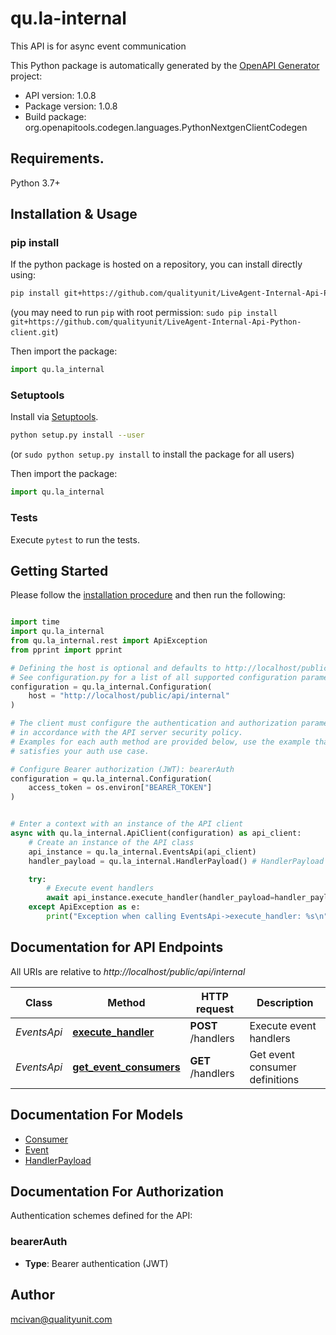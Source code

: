 # qu.la-internal
This API is for async event communication

This Python package is automatically generated by the [OpenAPI Generator](https://openapi-generator.tech) project:

- API version: 1.0.8
- Package version: 1.0.8
- Build package: org.openapitools.codegen.languages.PythonNextgenClientCodegen

## Requirements.

Python 3.7+

## Installation & Usage
### pip install

If the python package is hosted on a repository, you can install directly using:

```sh
pip install git+https://github.com/qualityunit/LiveAgent-Internal-Api-Python-client.git
```
(you may need to run `pip` with root permission: `sudo pip install git+https://github.com/qualityunit/LiveAgent-Internal-Api-Python-client.git`)

Then import the package:
```python
import qu.la_internal
```

### Setuptools

Install via [Setuptools](http://pypi.python.org/pypi/setuptools).

```sh
python setup.py install --user
```
(or `sudo python setup.py install` to install the package for all users)

Then import the package:
```python
import qu.la_internal
```

### Tests

Execute `pytest` to run the tests.

## Getting Started

Please follow the [installation procedure](#installation--usage) and then run the following:

```python

import time
import qu.la_internal
from qu.la_internal.rest import ApiException
from pprint import pprint

# Defining the host is optional and defaults to http://localhost/public/api/internal
# See configuration.py for a list of all supported configuration parameters.
configuration = qu.la_internal.Configuration(
    host = "http://localhost/public/api/internal"
)

# The client must configure the authentication and authorization parameters
# in accordance with the API server security policy.
# Examples for each auth method are provided below, use the example that
# satisfies your auth use case.

# Configure Bearer authorization (JWT): bearerAuth
configuration = qu.la_internal.Configuration(
    access_token = os.environ["BEARER_TOKEN"]
)


# Enter a context with an instance of the API client
async with qu.la_internal.ApiClient(configuration) as api_client:
    # Create an instance of the API class
    api_instance = qu.la_internal.EventsApi(api_client)
    handler_payload = qu.la_internal.HandlerPayload() # HandlerPayload |  (optional)

    try:
        # Execute event handlers
        await api_instance.execute_handler(handler_payload=handler_payload)
    except ApiException as e:
        print("Exception when calling EventsApi->execute_handler: %s\n" % e)

```

## Documentation for API Endpoints

All URIs are relative to *http://localhost/public/api/internal*

Class | Method | HTTP request | Description
------------ | ------------- | ------------- | -------------
*EventsApi* | [**execute_handler**](docs/EventsApi.md#execute_handler) | **POST** /handlers | Execute event handlers
*EventsApi* | [**get_event_consumers**](docs/EventsApi.md#get_event_consumers) | **GET** /handlers | Get event consumer definitions


## Documentation For Models

 - [Consumer](docs/Consumer.md)
 - [Event](docs/Event.md)
 - [HandlerPayload](docs/HandlerPayload.md)


<a id="documentation-for-authorization"></a>
## Documentation For Authorization


Authentication schemes defined for the API:
<a id="bearerAuth"></a>
### bearerAuth

- **Type**: Bearer authentication (JWT)


## Author

mcivan@qualityunit.com



